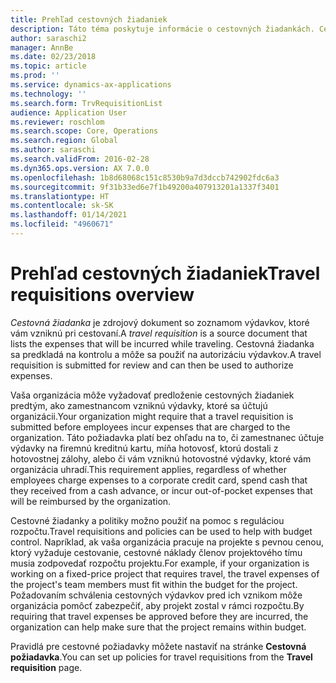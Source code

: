 ```yaml
---
title: Prehľad cestovných žiadaniek
description: Táto téma poskytuje informácie o cestovných žiadankách. Cestovná žiadanka dokladuje plánované cestovné výdavky.
author: saraschi2
manager: AnnBe
ms.date: 02/23/2018
ms.topic: article
ms.prod: ''
ms.service: dynamics-ax-applications
ms.technology: ''
ms.search.form: TrvRequisitionList
audience: Application User
ms.reviewer: roschlom
ms.search.scope: Core, Operations
ms.search.region: Global
ms.author: saraschi
ms.search.validFrom: 2016-02-28
ms.dyn365.ops.version: AX 7.0.0
ms.openlocfilehash: 1b8d68068c151c8530b9a7d3dccb742902fdc6a3
ms.sourcegitcommit: 9f31b33ed6e7f1b49200a407913201a1337f3401
ms.translationtype: HT
ms.contentlocale: sk-SK
ms.lasthandoff: 01/14/2021
ms.locfileid: "4960671"
---
```

# <a name="travel-requisitions-overview"></a><span data-ttu-id="bc4b6-104">Prehľad cestovných žiadaniek</span><span class="sxs-lookup"><span data-stu-id="bc4b6-104">Travel requisitions overview</span></span>

<span data-ttu-id="bc4b6-105">*Cestovná žiadanka* je zdrojový dokument so zoznamom výdavkov, ktoré vám vzniknú pri cestovaní.</span><span class="sxs-lookup"><span data-stu-id="bc4b6-105">A *travel requisition* is a source document that lists the expenses that will be incurred while traveling.</span></span> <span data-ttu-id="bc4b6-106">Cestovná žiadanka sa predkladá na kontrolu a môže sa použiť na autorizáciu výdavkov.</span><span class="sxs-lookup"><span data-stu-id="bc4b6-106">A travel requisition is submitted for review and can then be used to authorize expenses.</span></span>

<span data-ttu-id="bc4b6-107">Vaša organizácia môže vyžadovať predloženie cestovných žiadaniek predtým, ako zamestnancom vzniknú výdavky, ktoré sa účtujú organizácii.</span><span class="sxs-lookup"><span data-stu-id="bc4b6-107">Your organization might require that a travel requisition is submitted before employees incur expenses that are charged to the organization.</span></span> <span data-ttu-id="bc4b6-108">Táto požiadavka platí bez ohľadu na to, či zamestnanec účtuje výdavky na firemnú kreditnú kartu, míňa hotovosť, ktorú dostali z hotovostnej zálohy, alebo či vám vzniknú hotovostné výdavky, ktoré vám organizácia uhradí.</span><span class="sxs-lookup"><span data-stu-id="bc4b6-108">This requirement applies, regardless of whether employees charge expenses to a corporate credit card, spend cash that they received from a cash advance, or incur out-of-pocket expenses that will be reimbursed by the organization.</span></span>

<span data-ttu-id="bc4b6-109">Cestovné žiadanky a politiky možno použiť na pomoc s reguláciou rozpočtu.</span><span class="sxs-lookup"><span data-stu-id="bc4b6-109">Travel requisitions and policies can be used to help with budget control.</span></span> <span data-ttu-id="bc4b6-110">Napríklad, ak vaša organizácia pracuje na projekte s pevnou cenou, ktorý vyžaduje cestovanie, cestovné náklady členov projektového tímu musia zodpovedať rozpočtu projektu.</span><span class="sxs-lookup"><span data-stu-id="bc4b6-110">For example, if your organization is working on a fixed-price project that requires travel, the travel expenses of the project's team members must fit within the budget for the project.</span></span> <span data-ttu-id="bc4b6-111">Požadovaním schválenia cestovných výdavkov pred ich vznikom môže organizácia pomôcť zabezpečiť, aby projekt zostal v rámci rozpočtu.</span><span class="sxs-lookup"><span data-stu-id="bc4b6-111">By requiring that travel expenses be approved before they are incurred, the organization can help make sure that the project remains within budget.</span></span>

<span data-ttu-id="bc4b6-112">Pravidlá pre cestovné požiadavky môžete nastaviť na stránke **Cestovná požiadavka**.</span><span class="sxs-lookup"><span data-stu-id="bc4b6-112">You can set up policies for travel requisitions from the **Travel requisition** page.</span></span>
